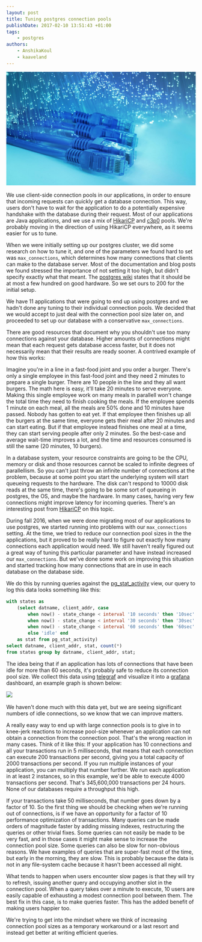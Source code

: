 ```yaml
---
layout: post
title: Tuning postgres connection pools
publishDate: 2017-02-10 13:51:43 +01:00
tags: 
    - postgres
authors:
    - AnshikaKoul
    - kaaveland
---
```


![](data-pools-efficiency-accuracy-exchanges.jpg)

We use client-side connection pools in our applications, in order to ensure that incoming requests can quickly get a database connection. This way, users don't have to wait for the application to do a potentially expensive handshake with the database during their request. Most of our applications are Java applications, and we use a mix of [HikariCP](https://github.com/brettwooldridge/HikariCP) and [c3p0](https://github.com/swaldman/c3p0) pools. We're probably moving in the direction of using HikariCP everywhere, as it seems easier for us to tune.

When we were initially setting up our postgres cluster, we did some research on how to tune it, and one of the parameters we found hard to set was `max_connections`, which determines how many connections that clients can make to the database server. Most of the documentation and blog posts we found stressed the importance of not setting it too high, but didn't specify exactly what that meant. The [postgres wiki](https://wiki.postgresql.org/wiki/Tuning_Your_PostgreSQL_Server) states that it should be at most a few hundred on good hardware. So we set ours to 200 for the initial setup.

We have 11 applications that were going to end up using postgres and we hadn't done any tuning to their individual connection pools. We decided that we would accept to just deal with the connection pool size later on, and proceeded to set up our database with a conservative `max_connections`.

There are good resources that document why you shouldn't use too many connections against your database. Higher amounts of connections might mean that each request gets database access faster, but it does not necessarily mean that their results are ready sooner. A contrived example of how this works:

Imagine you're in a line in a fast-food joint and you order a burger. There's only a single employee in this fast-food joint and they need 2 minutes to prepare a single burger. There are 10 people in the line and they all want burgers. The math here is easy, it'll take 20 minutes to serve everyone. Making this single employee work on many meals in parallell won't change the total time they need to finish cooking the meals. If the employee spends 1 minute on each meal, all the meals are 50% done and 10 minutes have passed. Nobody has gotten to eat yet. If that employee then finishes up all the burgers at the same time, everyone gets their meal after 20 minutes and can start eating. But if that employee instead finishes one meal at a time, they can start serving people after only 2 minutes. So the best-case and average wait-time improves a lot, and the time and resources consumed is still the same (20 minutes, 10 burgers).

In a database system, your resource constraints are going to be the CPU, memory or disk and those resources cannot be scaled to infinite degrees of parallellism. So you can't just throw an infinite number of connections at the problem, because at some point you start the underlying system will start queueing requests to the hardware. The disk can't respond to 10000 disk reads at the same time, there's going to be some sort of queueing in postgres, the OS, and maybe the hardware. In many cases, having very few connections might improve latency for incoming queries. There's an interesting post from [HikariCP](https://github.com/brettwooldridge/HikariCP/wiki/About-Pool-Sizing) on this topic.

During fall 2016, when we were done migrating most of our applications to use postgres, we started running into problems with our `max_connections` setting. At the time, we tried to reduce our connection pool sizes in the the applications, but it proved to be really hard to figure out exactly how many connections each application would need. We still haven't really figured out a great way of tuning this particular parameter and have instead increased our `max_connections`. But we've done some work on improving this situation and started tracking how many connections that are in use in each database on the database side.

We do this by running queries against the [pg_stat_activity](https://www.postgresql.org/docs/9.5/static/monitoring-stats.html#PG-STAT-ACTIVITY-VIEW) view, our query to log this data looks something like this:

```sql
with states as
    (select datname, client_addr, case
        when now() - state_change < interval '10 seconds' then '10sec'
        when now() - state_change < interval '30 seconds' then '30sec'
        when now() - state_change < interval '60 seconds' then '60sec'
        else 'idle' end
    as stat from pg_stat_activity)
select datname, client_addr, stat, count(*)
from states group by datname, client_addr, stat;
```

The idea being that if an application has lots of connections that have been idle for more than 60 seconds, it's probably safe to reduce its connection pool size. We collect this data using [telegraf](https://github.com/influxdata/telegraf) and visualize it into a [grafana](https://github.com/grafana/grafana) dashboard, an example graph is shown below:

<img src="{{ site.baseurl }}/img/connection_usage.png">

We haven't done much with this data yet, but we are seeing significant numbers of idle connections, so we know that we can improve matters.

A really easy way to end up with large connection pools is to give in to knee-jerk reactions to increase pool-size whenever an application can not obtain a connection from the connection pool. That's the wrong reaction in many cases. Think of it like this: If your application has 10 connections and all your transactions run in 5 milliseconds, that means that each connection can execute 200 transactions per second, giving you a total capacity of 2000 transactions per second. If you run multiple instances of your application, you can multiply that number further. We run each application in at least 2 instances, so in this example, we'd be able to execute 4000 transactions per second. That's 345,600,000 transactions per 24 hours. None of our databases require a throughput this high.

If your transactions take 50 milliseconds, that number goes down by a factor of 10. So the first thing we should be checking when we're running out of connections, is if we have an opportunity for a factor of 10 performance optimization of transactions. Many queries can be made orders of magnitude faster by adding missing indexes, restructuring the queries or other trivial fixes. Some queries can not easily be made to be very fast, and in those cases it might make sense to increase the connection pool size. Some queries can also be slow for non-obvious reasons. We have examples of queries that are super-fast most of the time, but early in the morning, they are slow. This is probably because the data is not in any file-system cache because it hasn't been accessed all night.

What tends to happen when users encounter slow pages is that they will try to refresh, issuing another query and occupying another slot in the connection pool. When a query takes over a minute to execute, 10 users are easily capable of exhausting a modest connection pool between them. The best fix in this case, is to make queries faster. This has the added benefit of making users happier too.

We're trying to get into the mindset where we think of increasing connection pool sizes as a temporary workaround or a last resort and instead get better at writing efficient queries.
